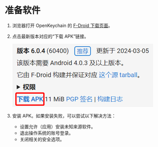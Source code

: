 # 准备软件

1. 浏览器打开 OpenKeychain 的 [F-Droid 下载页面](https://f-droid.org/packages/org.sufficientlysecure.keychain/ "点击前往外部站点")。

2. 点击最新版本对应的“下载 APK”链接。

    ![下载 APK](prepare-software/download-link.png)

3. 安装 APK。如果安装失败，可以尝试以下解决方法：

    - 设置允许（应用）安装未知来源软件。
    - 退出操作系统的账号登录。
    - 关闭相关的安全选项。